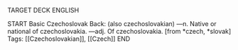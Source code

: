 TARGET DECK
ENGLISH

START
Basic
Czechoslovak
Back: (also czechoslovakian) —n. Native or national of czechoslovakia. —adj. Of czechoslovakia. [from *czech, *slovak]
Tags: [[Czechoslovakian]], [[Czech]]
END

